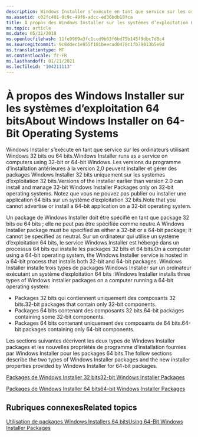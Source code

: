 ```yaml
---
description: Windows Installer s’exécute en tant que service sur les ordinateurs utilisant Windows 32 bits ou 64 bits.
ms.assetid: c02fc401-0c9c-49f6-adcc-ed36bdb18fca
title: À propos des Windows Installer sur les systèmes d’exploitation 64 bits
ms.topic: article
ms.date: 05/31/2018
ms.openlocfilehash: 11fe9969a3fc1ccd9b63f6bd75b145f9dbc7d8c4
ms.sourcegitcommit: 9c8ddec1e955f181beecad0478c1fb79013b5e9d
ms.translationtype: MT
ms.contentlocale: fr-FR
ms.lasthandoff: 01/21/2021
ms.locfileid: "104211113"
---
```

# <a name="about-windows-installer-on-64-bit-operating-systems"></a><span data-ttu-id="3efff-103">À propos des Windows Installer sur les systèmes d’exploitation 64 bits</span><span class="sxs-lookup"><span data-stu-id="3efff-103">About Windows Installer on 64-Bit Operating Systems</span></span>

<span data-ttu-id="3efff-104">Windows Installer s’exécute en tant que service sur les ordinateurs utilisant Windows 32 bits ou 64 bits.</span><span class="sxs-lookup"><span data-stu-id="3efff-104">Windows Installer runs as a service on computers using 32-bit or 64-bit Windows.</span></span> <span data-ttu-id="3efff-105">Les versions du programme d’installation antérieures à la version 2,0 peuvent installer et gérer des packages Windows Installer 32 bits uniquement sur les systèmes d’exploitation 32 bits.</span><span class="sxs-lookup"><span data-stu-id="3efff-105">Versions of the installer earlier than version 2.0 can install and manage 32-bit Windows Installer Packages only on 32-bit operating systems.</span></span> <span data-ttu-id="3efff-106">Notez que vous ne pouvez pas publier ou installer une application 64 bits sur un système d’exploitation 32 bits.</span><span class="sxs-lookup"><span data-stu-id="3efff-106">Note that you cannot advertise or install a 64-bit application on a 32-bit operating system.</span></span>

<span data-ttu-id="3efff-107">Un package de Windows Installer doit être spécifié en tant que package 32 bits ou 64 bits ; elle ne peut pas être spécifiée comme neutre.</span><span class="sxs-lookup"><span data-stu-id="3efff-107">A Windows Installer package must be specified as either a 32-bit or a 64-bit package; it cannot be specified as neutral.</span></span> <span data-ttu-id="3efff-108">Sur un ordinateur qui utilise un système d’exploitation 64 bits, le service Windows Installer est hébergé dans un processus 64 bits qui installe les packages 32 bits et 64 bits.</span><span class="sxs-lookup"><span data-stu-id="3efff-108">On a computer using a 64-bit operating system, the Windows Installer service is hosted in a 64-bit process that installs both 32-bit and 64-bit packages.</span></span> <span data-ttu-id="3efff-109">Windows Installer installe trois types de packages Windows Installer sur un ordinateur exécutant un système d’exploitation 64 bits :</span><span class="sxs-lookup"><span data-stu-id="3efff-109">Windows Installer installs three types of Windows installer packages on a computer running a 64-bit operating system:</span></span>

-   <span data-ttu-id="3efff-110">Packages 32 bits qui contiennent uniquement des composants 32 bits.</span><span class="sxs-lookup"><span data-stu-id="3efff-110">32-bit packages that contain only 32-bit components.</span></span>
-   <span data-ttu-id="3efff-111">Packages 64 bits contenant des composants 32 bits.</span><span class="sxs-lookup"><span data-stu-id="3efff-111">64-bit packages containing some 32-bit components.</span></span>
-   <span data-ttu-id="3efff-112">Packages 64 bits contenant uniquement des composants de 64 bits.</span><span class="sxs-lookup"><span data-stu-id="3efff-112">64-bit packages containing only 64-bit components.</span></span>

<span data-ttu-id="3efff-113">Les sections suivantes décrivent les deux types de Windows Installer packages et les nouvelles propriétés de programme d’installation fournies par Windows Installer pour les packages 64 bits.</span><span class="sxs-lookup"><span data-stu-id="3efff-113">The follow sections describe the two types of Windows Installer packages and the new installer properties provided by Windows Installer for 64-bit packages.</span></span>

[<span data-ttu-id="3efff-114">Packages de Windows Installer 32 bits</span><span class="sxs-lookup"><span data-stu-id="3efff-114">32-bit Windows Installer Packages</span></span>](32-bit-windows-installer-packages.md)

[<span data-ttu-id="3efff-115">Packages de Windows Installer 64 bits</span><span class="sxs-lookup"><span data-stu-id="3efff-115">64-bit Windows Installer Packages</span></span>](64-bit-windows-installer-packages.md)

## <a name="related-topics"></a><span data-ttu-id="3efff-116">Rubriques connexes</span><span class="sxs-lookup"><span data-stu-id="3efff-116">Related topics</span></span>

<dl> <dt>

[<span data-ttu-id="3efff-117">Utilisation de packages Windows Installers 64 bits</span><span class="sxs-lookup"><span data-stu-id="3efff-117">Using 64-Bit Windows Installer Packages</span></span>](using-64-bit-windows-installer-packages.md)
</dt> </dl>

 

 



